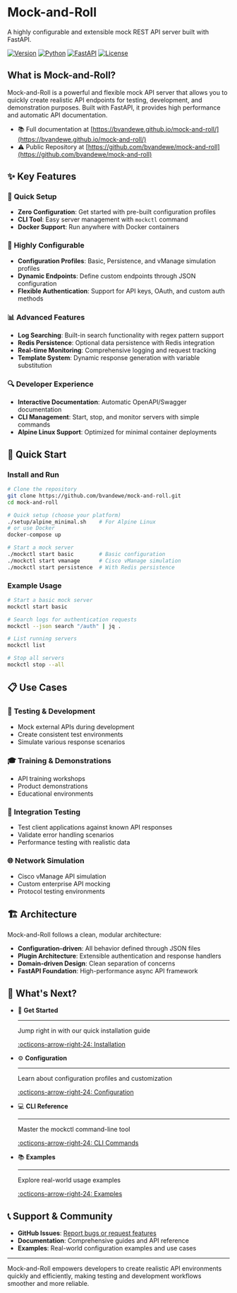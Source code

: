 # Mock-and-Roll

A highly configurable and extensible mock REST API server built with FastAPI.

[![Version](https://img.shields.io/badge/version-0.2.0-blue.svg)](https://github.com/bvandewe/mock-and-roll)
[![Python](https://img.shields.io/badge/python-3.8+-blue.svg)](https://python.org)
[![FastAPI](https://img.shields.io/badge/FastAPI-Latest-green.svg)](https://fastapi.tiangolo.com)
[![License](https://img.shields.io/badge/license-MIT-green.svg)](LICENSE)

## What is Mock-and-Roll?

Mock-and-Roll is a powerful and flexible mock API server that allows you to quickly create realistic API endpoints for testing, development, and demonstration purposes. Built with FastAPI, it provides high performance and automatic API documentation.

- 📚 Full documentation at [https://bvandewe.github.io/mock-and-roll/](https://bvandewe.github.io/mock-and-roll/)
- ⚠️ Public Repository at [https://github.com/bvandewe/mock-and-roll](https://github.com/bvandewe/mock-and-roll)

## ✨ Key Features

### 🚀 **Quick Setup**

- **Zero Configuration**: Get started with pre-built configuration profiles
- **CLI Tool**: Easy server management with `mockctl` command
- **Docker Support**: Run anywhere with Docker containers

### 🔧 **Highly Configurable**

- **Configuration Profiles**: Basic, Persistence, and vManage simulation profiles
- **Dynamic Endpoints**: Define custom endpoints through JSON configuration
- **Flexible Authentication**: Support for API keys, OAuth, and custom auth methods

### 📊 **Advanced Features**

- **Log Searching**: Built-in search functionality with regex pattern support
- **Redis Persistence**: Optional data persistence with Redis integration
- **Real-time Monitoring**: Comprehensive logging and request tracking
- **Template System**: Dynamic response generation with variable substitution

### 🔍 **Developer Experience**

- **Interactive Documentation**: Automatic OpenAPI/Swagger documentation
- **CLI Management**: Start, stop, and monitor servers with simple commands
- **Alpine Linux Support**: Optimized for minimal container deployments

## 🎯 Quick Start

### Install and Run

```bash
# Clone the repository
git clone https://github.com/bvandewe/mock-and-roll.git
cd mock-and-roll

# Quick setup (choose your platform)
./setup/alpine_minimal.sh    # For Alpine Linux
# or use Docker
docker-compose up

# Start a mock server
./mockctl start basic        # Basic configuration
./mockctl start vmanage      # Cisco vManage simulation
./mockctl start persistence  # With Redis persistence
```

### Example Usage

```bash
# Start a basic mock server
mockctl start basic

# Search logs for authentication requests
mockctl --json search "/auth" | jq .

# List running servers
mockctl list

# Stop all servers
mockctl stop --all
```

## 📋 Use Cases

### 🧪 **Testing & Development**

- Mock external APIs during development
- Create consistent test environments
- Simulate various response scenarios

### 🎓 **Training & Demonstrations**

- API training workshops
- Product demonstrations
- Educational environments

### 🔌 **Integration Testing**

- Test client applications against known API responses
- Validate error handling scenarios
- Performance testing with realistic data

### 🌐 **Network Simulation**

- Cisco vManage API simulation
- Custom enterprise API mocking
- Protocol testing environments

## 🏗️ Architecture

Mock-and-Roll follows a clean, modular architecture:

- **Configuration-driven**: All behavior defined through JSON files
- **Plugin Architecture**: Extensible authentication and response handlers
- **Domain-driven Design**: Clean separation of concerns
- **FastAPI Foundation**: High-performance async API framework

## 🚀 What's Next?

<div class="grid cards" markdown>

- :rocket: **Get Started**

    ***

    Jump right in with our quick installation guide

    [:octicons-arrow-right-24: Installation](installation.md)

- :gear: **Configuration**

    ***

    Learn about configuration profiles and customization

    [:octicons-arrow-right-24: Configuration](configuration.md)

- :computer: **CLI Reference**

    ***

    Master the mockctl command-line tool

    [:octicons-arrow-right-24: CLI Commands](user-guide/cli-commands.md)

- :books: **Examples**

    ***

    Explore real-world usage examples

    [:octicons-arrow-right-24: Examples](examples/basic-usage.md)

</div>

## 📞 Support & Community

- **GitHub Issues**: [Report bugs or request features](https://github.com/bvandewe/mock-and-roll/issues)
- **Documentation**: Comprehensive guides and API reference
- **Examples**: Real-world configuration examples and use cases

---

Mock-and-Roll empowers developers to create realistic API environments quickly and efficiently, making testing and development workflows smoother and more reliable.
